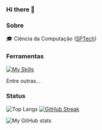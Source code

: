 ### Hi there 👋

### Sobre
🎓 Ciência da Computação ([SPTech](https://www.sptech.school/))

### Ferramentas

[![My Skills](https://skillicons.dev/icons?i=java,python,js,nodejs,git,mysql,arduino,linux)](https://skillicons.dev)

Entre outras...

### Status

![Top Langs](https://github-readme-stats.vercel.app/api/top-langs/?username=brunolimabh&theme=transparent&layout=compact&show_icons=true&hide_border=true&card_width=250)
[![GitHub Streak](https://streak-stats.demolab.com?user=brunolimabh&hide_border=true&theme=transparent)](https://git.io/streak-stats)

![My GitHub stats](https://github-readme-stats.vercel.app/api?username=brunolimabh&theme=transparent&show_icons=true&hide_border=true&card_width=250)
